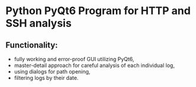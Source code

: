 # Python PyQt6 Program for HTTP and SSH analysis
## Functionality:
* fully working and error-proof GUI utilizing PyQt6,
* master-detail approach for careful analysis of each individual log,
* using dialogs for path opening,
* filtering logs by their date.

